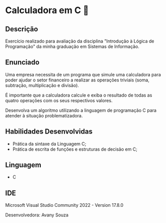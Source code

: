 # Calculadora em C 🔢

## Descrição
Exercício realizado para avaliação da disciplina "Introdução à Lógica de Programação" da minha graduação em Sistemas de Informação.

## Enunciado

Uma empresa necessita de um programa que simule uma calculadora para poder ajudar o setor financeiro a realizar as operações triviais (soma, subtração, multiplicação e divisão).

É importante que a calculadora calcule e exiba o resultado de todas as quatro operações com os seus respectivos valores.

Desenvolva um algoritmo utilizando a linguagem de programação C para atender à situação problematizadora.

## Habilidades Desenvolvidas

* Prática da sintaxe da Linguagem C;
* Prática de escrita de funções e estruturas de decisão em C; 
  

## Linguagem 
* C

## IDE
Microsoft Visual Studio Community 2022 - Version 17.8.0


Desenvolvedora: Avany Souza
